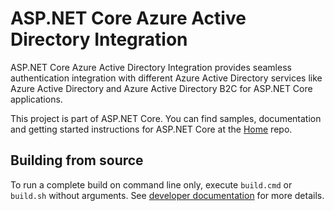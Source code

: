 ASP.NET Core Azure Active Directory Integration
===

<!-- AppVeyor: [![AppVeyor](https://ci.appveyor.com/api/projects/status/969jbosi0qwc1awg/branch/dev?svg=true)](https://ci.appveyor.com/project/aspnetci/aadintegration/branch/dev)

Travis:   [![Travis](https://travis-ci.org/aspnet/AADIntegration.svg?branch=dev)](https://travis-ci.org/aspnet/aadintegration) -->

ASP.NET Core Azure Active Directory Integration provides seamless authentication integration with different Azure Active Directory services like Azure Active Directory and Azure Active Directory B2C for ASP.NET Core applications.

This project is part of ASP.NET Core. You can find samples, documentation and getting started instructions for ASP.NET Core at the [Home](https://github.com/aspnet/home) repo.

## Building from source

To run a complete build on command line only, execute `build.cmd` or `build.sh` without arguments. See [developer documentation](https://github.com/aspnet/Home/wiki) for more details.
